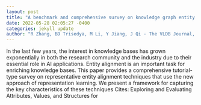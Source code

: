 ```yaml
--- 
layout: post 
title: "A benchmark and comprehensive survey on knowledge graph entity alignment via representation learning" 
date: 2022-05-28 02:05:27 -0400 
categories: jekyll update 
author: "R Zhang, BD Trisedya, M Li, Y Jiang, J Qi - The VLDB Journal, 2022" 
--- 
```

In the last few years, the interest in knowledge bases has grown exponentially in both the research community and the industry due to their essential role in AI applications. Entity alignment is an important task for enriching knowledge bases. This paper provides a comprehensive tutorial-type survey on representative entity alignment techniques that use the new approach of representation learning. We present a framework for capturing the key characteristics of these techniques Cites: Exploring and Evaluating Attributes, Values, and Structures for